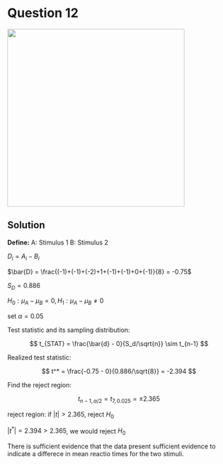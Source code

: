 # Question 12
<img src="https://github.com/user-attachments/assets/1eca6f5d-5d03-497b-b208-36e80bfd4c03" width = 400px>

## Solution
**Define:**
A: Stimulus 1
B: Stimulus 2

$D_i = A_i - B_i$

$\bar{D} = \frac{(-1)+(-1)+(-2)+1+(-1)+(-1)+0+(-1)}{8} = -0.75$

$S_D=0.886$

$H_0: \mu_A-\mu_B = 0, H_1: \mu_A-\mu_B \neq 0$

set $\alpha = 0.05$

Test statistic and its sampling distribution:

$$
t_{STAT} = \frac{\bar{d} - 0}{S_d/\sqrt{n}} \sim t_{n-1}
$$

Realized test statistic:

$$
t^* = \frac{-0.75 - 0}{0.886/\sqrt{8}} = -2.394
$$

Find the reject region:

$$
t_{n-1,\alpha/2} = t_{7,0.025} = \pm 2.365
$$

reject region:
if $|t| > 2.365$, reject $H_0$

$|t^*|=2.394 > 2.365$, we would reject $H_0$

There is sufficient evidence that the data present sufficient evidence to indicate a differece in mean reactio times for the two stimuli.
